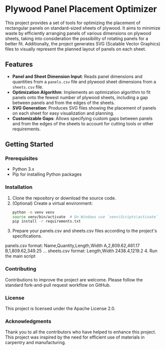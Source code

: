 # Plywood Panel Placement Optimizer

This project provides a set of tools for optimizing the placement of rectangular panels on standard-sized sheets of plywood. It aims to minimize waste by efficiently arranging panels of various dimensions on plywood sheets, taking into consideration the possibility of rotating panels for a better fit. Additionally, the project generates SVG (Scalable Vector Graphics) files to visually represent the planned layout of panels on each sheet.

## Features

- **Panel and Sheet Dimension Input**: Reads panel dimensions and quantities from a `panels.csv` file and plywood sheet dimensions from a `sheets.csv` file.
- **Optimization Algorithm**: Implements an optimization algorithm to fit panels onto the fewest number of plywood sheets, including a gap between panels and from the edges of the sheets.
- **SVG Generation**: Produces SVG files showing the placement of panels on each sheet for easy visualization and planning.
- **Customizable Gaps**: Allows specifying custom gaps between panels and from the edges of the sheets to account for cutting tools or other requirements.

## Getting Started

### Prerequisites

- Python 3.x
- Pip for installing Python packages

### Installation

1. Clone the repository or download the source code.
2. (Optional) Create a virtual environment:
   ```sh
   python -m venv venv
   source venv/bin/activate  # On Windows use `venv\Scripts\activate`
   pip install -r requirements.txt

3. Prepare your panels.csv and sheets.csv files according to the project's specifications.

panels.csv format:
Name,Quantity,Length,Width
A,2,809.62,461.17
B,1,809.62,349.25
...
sheets.csv format:
Length,Width
2438.4,1219.2
4. Run the main script

### Contributing
Contributions to improve the project are welcome. Please follow the standard fork-and-pull request workflow on GitHub.

### License
This project is licensed under the Apache License 2.0.

### Acknowledgments
Thank you to all the contributors who have helped to enhance this project.
This project was inspired by the need for efficient use of materials in carpentry and manufacturing.
